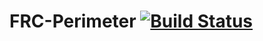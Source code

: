 # FRC-Perimeter [![Build Status](https://travis-ci.org/H1ppx/FRC-Perimeter.svg?branch=master)](https://travis-ci.org/H1ppx/FRC-Perimeter)